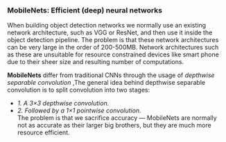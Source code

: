### MobileNets: Efficient (deep) neural networks
When building object detection networks we normally use an existing network architecture, such as VGG or ResNet, and then use it inside the object detection pipeline. The problem is that these network architectures can be very large in the order of 200-500MB.
Network architectures such as these are unsuitable for resource constrained devices like smart phone due to their sheer size and resulting number of computations.

**MobileNets** differ from traditional CNNs through the usage of *depthwise separable convolution* ,The general idea behind depthwise separable convolution is to split convolution into two stages:   
 - *1. A 3×3 depthwise convolution.*   
 - *2. Followed by a 1×1 pointwise convolution.*  
The problem is that we sacrifice accuracy — MobileNets are normally not as accurate as their larger big brothers, but they are much more resource efficient.

